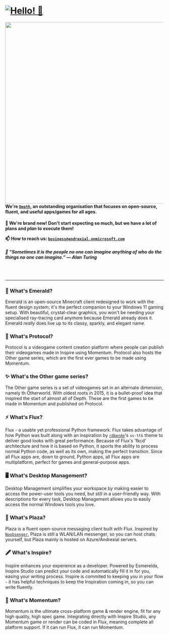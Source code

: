 # <a href="https://github.com/OpenAndrexial"><img alt="Hello! 👋" src="https://readme-typing-svg.demolab.com?font=Segoe+UI&duration=1000&pause=2500&color=F7F7F7&width=435&lines=Hello!+%F0%9F%91%8B;%E3%81%93%E3%82%93%E3%81%AB%E3%81%A1%E3%81%AF%EF%BC%81+%F0%9F%91%8B;%C2%A1Hola!+%F0%9F%91%8B;Ciao!+%F0%9F%91%8B;Oi!+%F0%9F%91%8B;Salut!+%F0%9F%91%8B;Salve!+%F0%9F%91%8B;Hallo!+%F0%9F%91%8B" /><a/>

<a href="https://github.com/OpenAndrexial"><img align="left" src="https://user-images.githubusercontent.com/71598437/189516578-6acd4c56-7b4e-4d62-99b4-d3ad2e184696.png" width="575"/><a/>

<!--<img align="right" src="https://metrics.lecoq.io/OpenAndrexial?template=classic&languages=1&introduction=1&achievements=1&base=header%2C%20activity%2C%20community%2C%20repositories%2C%20metadata&base.indepth=false&base.hireable=false&base.skip=false&languages=false&languages.limit=8&languages.threshold=0%25&languages.other=false&languages.colors=github&languages.sections=most-used&languages.indepth=false&languages.analysis.timeout=15&languages.categories=markup%2C%20programming&languages.recent.categories=markup%2C%20programming&languages.recent.load=300&languages.recent.days=14&introduction=false&introduction.title=true&achievements=false&achievements.threshold=C&achievements.secrets=true&achievements.display=detailed&achievements.limit=0&config.timezone=Europe%2FLondon&config.octicon=true" width="300" />-->

#### We're [`Depth`](https://github.com/OpenAndrexial), an outstanding organisation that focuses on open-source, fluent, and useful apps/games for all ages.

**🌱 We're brand new! Don't start expecting so much, but we have a lot of plans and *plan* to execute them!**

**📫 How to reach us: [`business@andrexial.onmicrosoft.com`](mailto:business@andrexial.onmicrosoft.com)**

###### **💬 “Sometimes it is the people no one can imagine anything of who do the things no one can imagine.” ― Alan Turing**

<br/>

---

### 💎 What's Emerald?

Emerald is an open-source Minecraft client redesigned to work with the fluent design system; it's the perfect companion to your Windows 11 gaming setup. With beautiful, crystal-clear graphics, you won't be needing your specialised ray-tracing card anymore because Emerald already does it. Emerald *really* does live up to its classy, sparkly, and elegant name.

### 🔗 What's Protocol?

Protocol is a videogame content creation platform where people can publish their videogames made in Inspire using Momentum. Protocol also hosts the Other game series, which are the first ever games to be made using Momentum.

### ✨ What's the Other game series?

The Other game series is a set of videogames set in an alternate dimension, namely th Otherworld. With oldest roots in 2015, it is a bullet-proof idea that inspired the start of almost all of Depth. These are the first games to be made in Momentum and published on Protocol.

### ⚡ What's Flux?

Flux - a usable yet professional Python framework. Flux takes advantage of how Python was built along with an inspiration by [`rdbende`](https://github.com/rdbende)'s `sv-ttk` theme to deliver good looks with great performance. Because of Flux's 'fkcd' architecture and how it is based on Python, it sports the ability to process normal Python code, as well as its own, making the perfect transition. Since all Flux apps are, down to ground, Python apps, all Flux apps are multiplatform, perfect for games and general-purpose apps.

### 🖥️ What's Desktop Management?

Desktop Management simplifies your workspace by making easier to access the power-user tools you need, but still in a user-friendly way. With descriptions for every task, Desktop Management allows you to easily access the normal Windows tools you love.

### 🎍 What's Plaza?

Plaza is a fluent open-source messaging client built with Flux. Inspired by [`Noobsenger`](https://github.com/NoobNotFound/Noobsenger), Plaza is still a WLAN/LAN messenger, so you can host chats yourself, but Plaza mainly is hosted on Azure/Andrexial servers.

### 🖋️ What's Inspire?

Inspire enhances your experience as a developer. Powered by Esmerelda, Inspire Studio can predict your code and automatically fill it in for you, easing your writing process. Inspire is commited to keeping you in your flow - it has helpful techniques to keep the Inspiration coming in, so you can write fluently.

### 🚈 What's Momentum?

Momentum is the ultimate cross-platform game & render engine, fit for any high quality, high spec game. Integrating directly with Inspire Studio, any Momentum game or render can be coded in Flux, meaning complete all platform support. If it can run Flux, it can run Momentum.
